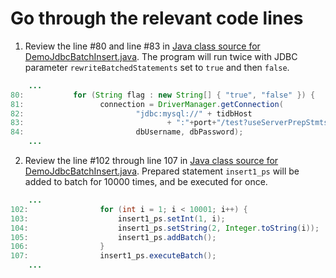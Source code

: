 # Go through the relevant code lines
1. Review the line #80 and line #83 in [Java class source for DemoJdbcBatchInsert.java](https://github.com/pingcap/tidb-course-201-lab/blob/master/scripts/DemoJdbcBatchInsert.java). The program will run twice with JDBC parameter `rewriteBatchedStatements` set to `true` and then `false`. 

```java
    ...
80:           for (String flag : new String[] { "true", "false" }) {
81:                 connection = DriverManager.getConnection(
82:                         "jdbc:mysql://" + tidbHost
83:                                + ":"+port+"/test?useServerPrepStmts=true&cachePrepStmts=true&rewriteBatchedStatements="+flag,
84:                         dbUsername, dbPassword);
    ...
```
2. Review the line #102 through line 107 in [Java class source for DemoJdbcBatchInsert.java](https://github.com/pingcap/tidb-course-201-lab/blob/master/scripts/DemoJdbcBatchInsert.java). Prepared statement `insert1_ps` will be added to batch for 10000 times, and be executed for once.
```java
    ...
102:                for (int i = 1; i < 10001; i++) {
103:                    insert1_ps.setInt(1, i);
104:                    insert1_ps.setString(2, Integer.toString(i));
105:                    insert1_ps.addBatch();
106:                }
107:                insert1_ps.executeBatch();
    ...
```
